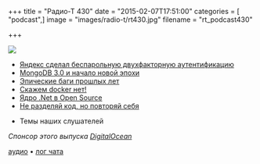 +++
title = "Радио-Т 430"
date = "2015-02-07T17:51:00"
categories = [ "podcast",]
image = "images/radio-t/rt430.jpg"
filename = "rt_podcast430"

+++

![](https://radio-t.com/images/radio-t/rt430.jpg)

* [Яндекс сделал беспарольную двухфакторную аутентификацию](http://habrahabr.ru/company/yandex/blog/249547/)
* [MongoDB 3.0 и начало новой эпохи](http://www.mongodb.com/press/mongodb-3-0-release)
* [Эпические баги прошлых лет](http://www.coolcoder.in/2014/04/epic-software-bugs-of-all-time.html)
* [Скажем docker нет!](http://www.boycottdocker.org/)
* [Ядро .Net в Open Source](http://habrahabr.ru/company/luxoft/blog/249645/)
* [Не разделяй код, но повторяй себя](http://prsm.tc/loiR2W)
- Темы наших слушателей

_Спонсор этого выпуска [DigitalOcean](https://do.co/radiot)_

[аудио](https://cdn.radio-t.com/rt_podcast430.mp3) • [лог чата](http://chat.radio-t.com/logs/radio-t-430.html)
<audio src="https://cdn.radio-t.com/rt_podcast430.mp3" preload="none"></audio>
